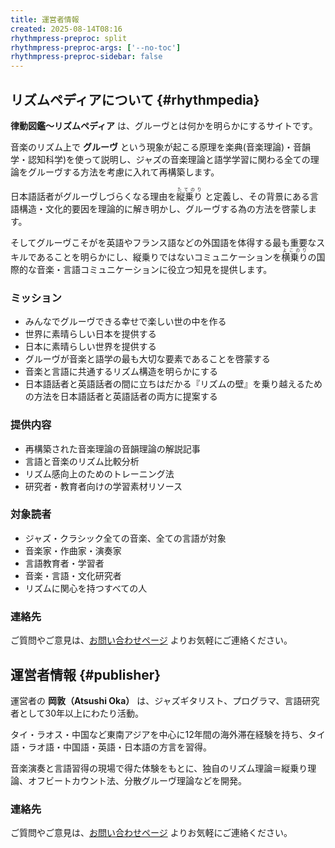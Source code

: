 ```yaml
---
title: 運営者情報 
created: 2025-08-14T08:16 
rhythmpress-preproc: split
rhythmpress-preproc-args: ['--no-toc']
rhythmpress-preproc-sidebar: false
---
```


## リズムペディアについて {#rhythmpedia}

**律動図鑑〜リズムペディア** は、グルーヴとは何かを明らかにするサイトです。

音楽のリズム上で **グルーヴ** という現象が起こる原理を楽典(音楽理論)・音韻学・認知科学)を使って説明し、ジャズの音楽理論と語学学習に関わる全ての理論をグルーヴする方法を考慮に入れて再構築します。

日本語話者がグルーヴしづらくなる理由を<ruby>縦乗り<rt>たてのり</rt> </ruby>と定義し、その背景にある言語構造・文化的要因を理論的に解き明かし、グルーヴする為の方法を啓蒙します。

そしてグルーヴこそがを英語やフランス語などの外国語を体得する最も重要なスキルであることを明らかにし、縦乗りではないコミュニケーションを<ruby>横乗り<rt>よこのり</rt></ruby>の国際的な音楽・言語コミュニケーションに役立つ知見を提供します。

### ミッション

* みんなでグルーヴできる幸せで楽しい世の中を作る
* 世界に素晴らしい日本を提供する
* 日本に素晴らしい世界を提供する
* グルーヴが音楽と語学の最も大切な要素であることを啓蒙する
* 音楽と言語に共通するリズム構造を明らかにする
* 日本語話者と英語話者の間に立ちはだかる『リズムの壁』を乗り越えるための方法を日本語話者と英語話者の両方に提案する

### 提供内容

* 再構築された音楽理論の音韻理論の解説記事
* 言語と音楽のリズム比較分析
* リズム感向上のためのトレーニング法
* 研究者・教育者向けの学習素材リソース

### 対象読者

* ジャズ・クラシック全ての音楽、全ての言語が対象
* 音楽家・作曲家・演奏家
* 言語教育者・学習者
* 音楽・言語・文化研究者
* リズムに関心を持つすべての人

### 連絡先

ご質問やご意見は、[お問い合わせページ](/contact) よりお気軽にご連絡ください。


## 運営者情報 {#publisher}

運営者の **岡敦（Atsushi Oka）** は、ジャズギタリスト、プログラマ、言語研究者として30年以上にわたり活動。

タイ・ラオス・中国など東南アジアを中心に12年間の海外滞在経験を持ち、タイ語・ラオ語・中国語・英語・日本語の方言を習得。

音楽演奏と言語習得の現場で得た体験をもとに、独自のリズム理論＝縦乗り理論、オフビートカウント法、分散グルーヴ理論などを開発。


### 連絡先

ご質問やご意見は、[お問い合わせページ](/contact) よりお気軽にご連絡ください。


